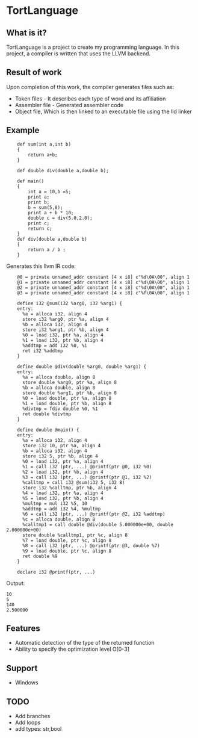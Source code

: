 # TortLanguage

## What is it?
TortLanguage is a project to create my programming language.
In this project, a compiler is written that uses the LLVM backend.

## Result of work
Upon completion of this work, the compiler generates files such as:
- Token files - It describes each type of word and its affiliation
- Assembler file - Generated assembler code
- Object file, Which is then linked to an executable file using the lld linker


## Example
        def sum(int a,int b)
        {
            return a+b;
        }
    
        def double div(double a,double b);

        def main()
        {
            int a = 10,b =5;
            print a;
            print b;
            b = sum(5,8);
            print a + b * 10;
            double c = div(5.0,2.0);
            print c;
            return c;
        }
        def div(double a,double b)
        {
            return a / b ;
        }
Generates this llvm IR code:

		@0 = private unnamed_addr constant [4 x i8] c"%d\0A\00", align 1
		@1 = private unnamed_addr constant [4 x i8] c"%d\0A\00", align 1
		@2 = private unnamed_addr constant [4 x i8] c"%d\0A\00", align 1
		@3 = private unnamed_addr constant [4 x i8] c"%f\0A\00", align 1

		define i32 @sum(i32 %arg0, i32 %arg1) {
		entry:
		  %a = alloca i32, align 4
		  store i32 %arg0, ptr %a, align 4
		  %b = alloca i32, align 4
		  store i32 %arg1, ptr %b, align 4
		  %0 = load i32, ptr %a, align 4
		  %1 = load i32, ptr %b, align 4
		  %addtmp = add i32 %0, %1
		  ret i32 %addtmp
		}

		define double @div(double %arg0, double %arg1) {
		entry:
		  %a = alloca double, align 8
		  store double %arg0, ptr %a, align 8
		  %b = alloca double, align 8
		  store double %arg1, ptr %b, align 8
		  %0 = load double, ptr %a, align 8
		  %1 = load double, ptr %b, align 8
		  %divtmp = fdiv double %0, %1
		  ret double %divtmp
		}

		define double @main() {
		entry:
		  %a = alloca i32, align 4
		  store i32 10, ptr %a, align 4
		  %b = alloca i32, align 4
		  store i32 5, ptr %b, align 4
		  %0 = load i32, ptr %a, align 4
		  %1 = call i32 (ptr, ...) @printf(ptr @0, i32 %0)
		  %2 = load i32, ptr %b, align 4
		  %3 = call i32 (ptr, ...) @printf(ptr @1, i32 %2)
		  %calltmp = call i32 @sum(i32 5, i32 8)
		  store i32 %calltmp, ptr %b, align 4
		  %4 = load i32, ptr %a, align 4
		  %5 = load i32, ptr %b, align 4
		  %multmp = mul i32 %5, 10
		  %addtmp = add i32 %4, %multmp
		  %6 = call i32 (ptr, ...) @printf(ptr @2, i32 %addtmp)
		  %c = alloca double, align 8
		  %calltmp1 = call double @div(double 5.000000e+00, double 2.000000e+00)
		  store double %calltmp1, ptr %c, align 8
		  %7 = load double, ptr %c, align 8
		  %8 = call i32 (ptr, ...) @printf(ptr @3, double %7)
		  %9 = load double, ptr %c, align 8
		  ret double %9
		}

		declare i32 @printf(ptr, ...)
Output:

    10
	5
	140
	2.500000
	
## Features
- Automatic detection of the type of the returned function
- Ability to specify the optimization level O[0-3]

## Support
- Windows

## TODO
- Add branches
- Add loops
- add types: str,bool
